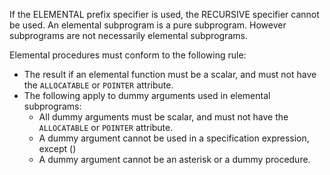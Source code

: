  If the ELEMENTAL prefix specifier is used, the RECURSIVE specifier cannot be used.
 An elemental subprogram is a pure subprogram. However subprograms  are not
 necessarily elemental subprograms. 

 Elemental procedures must conform to the following rule:

 * The result if an elemental function must be a scalar, and must not have the `ALLOCATABLE`  or `POINTER` attribute.
 * The following apply to dummy arguments used in elemental subprograms:
    *  All dummy arguments must be scalar, and must not have the `ALLOCATABLE`  or `POINTER` attribute.
    *  A dummy argument cannot be used in a specification expression, except ()
    * A dummy argument cannot be an asterisk or a dummy procedure.
